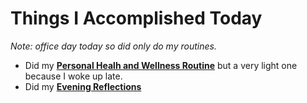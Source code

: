 # Things I Accomplished Today

_Note: office day today so did only do my routines._

- Did my **[Personal Healh and Wellness Routine](../../routines/personal-health-and-wellness-routine-2024-week-12.md)** but a very light one because I woke up late.
- Did my **[Evening Reflections](../../routines/evening-reflections.md)**
